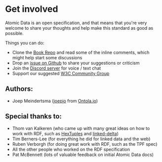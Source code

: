 # Get involved

Atomic Data is an open specification, and that means that you're very welcome to share your thoughts and help make this standard as good as possible.

Things you can do:

- Clone the [Book Repo](https://github.com/ontola/atomic-data/) and read some of the inline comments, which might help start some discussions
- Drop an [issue on Github](https://github.com/ontola/atomic-data/issues) to share your suggestions or criticism
- Join the [Discord server](https://discord.gg/ZspQv8) for voice / text chat
- Support our suggested [W3C Community Group](https://www.w3.org/community/blog/2020/06/22/proposed-group-atomic-data-community-group/)

## Authors:

- Joep Meindertsma ([joepio](https://github.com/joepio/) from [Ontola.io](https://ontola.io/))

## Special thanks to:

- Thom van Kalkeren (who came up with many great ideas on how to work with RDF, such as [HexTuples](https://github.com/ontola/hextuples) and [linked-delta](https://github.com/ontola/linked-delta))
- Tim Berners-Lee (for everything he did for linked data and the web)
- Ruben Verborgh (for doing great work with RDF, such as the TPF spec)
- All the other people who worked on the RDF specification
- Pat McBennett (lots of valuable feedback on initial Atomic Data docs)
